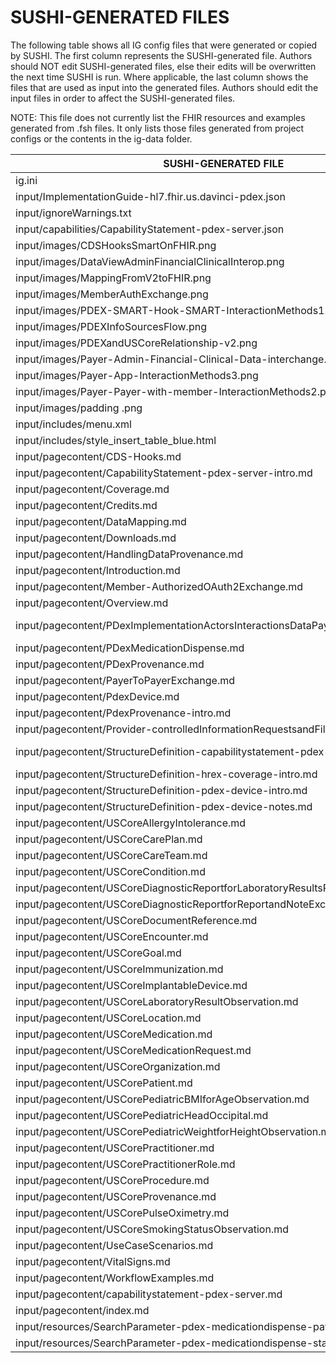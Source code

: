 # SUSHI-GENERATED FILES #

The following table shows all IG config files that were generated or copied by SUSHI.  The first column
represents the SUSHI-generated file. Authors should NOT edit SUSHI-generated files, else their edits will
be overwritten the next time SUSHI is run. Where applicable, the last column shows the files that are used
as input into the generated files. Authors should edit the input files in order to affect the SUSHI-generated
files.

NOTE: This file does not currently list the FHIR resources and examples generated from .fsh files. It only
lists those files generated from project configs or the contents in the ig-data folder.

| SUSHI-GENERATED FILE                                                            | ACTION    | INPUT FILE(S)                                                                                  |
| ------------------------------------------------------------------------------- | --------- | ---------------------------------------------------------------------------------------------- |
| ig.ini                                                                          | generated | ../fsh/config.yaml                                                                             |
| input/ImplementationGuide-hl7.fhir.us.davinci-pdex.json                         | generated | ../fsh/config.yaml, {all input resources and pages}                                            |
| input/ignoreWarnings.txt                                                        | generated |                                                                                                |
| input/capabilities/CapabilityStatement-pdex-server.json                         | copied    | ../fsh/ig-data/input/capabilities/StructureDefinition-capabilitystatement-pdex-server.json     |
| input/images/CDSHooksSmartOnFHIR.png                                            | copied    | ../fsh/ig-data/input/images/CDSHooksSmartOnFHIR.png                                            |
| input/images/DataViewAdminFinancialClinicalInterop.png                          | copied    | ../fsh/ig-data/input/images/DataViewAdminFinancialClinicalInterop.png                          |
| input/images/MappingFromV2toFHIR.png                                            | copied    | ../fsh/ig-data/input/images/MappingFromV2toFHIR.png                                            |
| input/images/MemberAuthExchange.png                                             | copied    | ../fsh/ig-data/input/images/MemberAuthExchange.png                                             |
| input/images/PDEX-SMART-Hook-SMART-InteractionMethods1.png                      | copied    | ../fsh/ig-data/input/images/PDEX-SMART-Hook-SMART-InteractionMethods1.png                      |
| input/images/PDEXInfoSourcesFlow.png                                            | copied    | ../fsh/ig-data/input/images/PDEXInfoSourcesFlow.png                                            |
| input/images/PDEXandUSCoreRelationship-v2.png                                   | copied    | ../fsh/ig-data/input/images/PDEXandUSCoreRelationship-v2.png                                   |
| input/images/Payer-Admin-Financial-Clinical-Data-interchange.png                | copied    | ../fsh/ig-data/input/images/Payer-Admin-Financial-Clinical-Data-interchange.png                |
| input/images/Payer-App-InteractionMethods3.png                                  | copied    | ../fsh/ig-data/input/images/Payer-App-InteractionMethods3.png                                  |
| input/images/Payer-Payer-with-member-InteractionMethods2.png                    | copied    | ../fsh/ig-data/input/images/Payer-Payer-with-member-InteractionMethods2.png                    |
| input/images/padding .png                                                       | copied    | ../fsh/ig-data/input/images/padding .png                                                       |
| input/includes/menu.xml                                                         | copied    | ../fsh/ig-data/input/includes/menu.xml                                                         |
| input/includes/style_insert_table_blue.html                                     | copied    | ../fsh/ig-data/input/includes/style_insert_table_blue.html                                     |
| input/pagecontent/CDS-Hooks.md                                                  | copied    | ../fsh/ig-data/input/pagecontent/CDS-Hooks.md                                                  |
| input/pagecontent/CapabilityStatement-pdex-server-intro.md                      | copied    | ../fsh/ig-data/input/pagecontent/CapabilityStatement-pdex-server-intro.md                      |
| input/pagecontent/Coverage.md                                                   | copied    | ../fsh/ig-data/input/pagecontent/Coverage.md                                                   |
| input/pagecontent/Credits.md                                                    | copied    | ../fsh/ig-data/input/pagecontent/Credits.md                                                    |
| input/pagecontent/DataMapping.md                                                | copied    | ../fsh/ig-data/input/pagecontent/DataMapping.md                                                |
| input/pagecontent/Downloads.md                                                  | copied    | ../fsh/ig-data/input/pagecontent/Downloads.md                                                  |
| input/pagecontent/HandlingDataProvenance.md                                     | copied    | ../fsh/ig-data/input/pagecontent/HandlingDataProvenance.md                                     |
| input/pagecontent/Introduction.md                                               | copied    | ../fsh/ig-data/input/pagecontent/Introduction.md                                               |
| input/pagecontent/Member-AuthorizedOAuth2Exchange.md                            | copied    | ../fsh/ig-data/input/pagecontent/Member-AuthorizedOAuth2Exchange.md                            |
| input/pagecontent/Overview.md                                                   | copied    | ../fsh/ig-data/input/pagecontent/Overview.md                                                   |
| input/pagecontent/PDexImplementationActorsInteractionsDataPayloadsandMethods.md | copied    | ../fsh/ig-data/input/pagecontent/PDexImplementationActorsInteractionsDataPayloadsandMethods.md |
| input/pagecontent/PDexMedicationDispense.md                                     | copied    | ../fsh/ig-data/input/pagecontent/PDexMedicationDispense.md                                     |
| input/pagecontent/PDexProvenance.md                                             | copied    | ../fsh/ig-data/input/pagecontent/PDexProvenance.md                                             |
| input/pagecontent/PayerToPayerExchange.md                                       | copied    | ../fsh/ig-data/input/pagecontent/PayerToPayerExchange.md                                       |
| input/pagecontent/PdexDevice.md                                                 | copied    | ../fsh/ig-data/input/pagecontent/PdexDevice.md                                                 |
| input/pagecontent/PdexProvenance-intro.md                                       | copied    | ../fsh/ig-data/input/pagecontent/PdexProvenance-intro.md                                       |
| input/pagecontent/Provider-controlledInformationRequestsandFiltering.md         | copied    | ../fsh/ig-data/input/pagecontent/Provider-controlledInformationRequestsandFiltering.md         |
| input/pagecontent/StructureDefinition-capabilitystatement-pdex-server-intro.md  | copied    | ../fsh/ig-data/input/pagecontent/StructureDefinition-capabilitystatement-pdex-server-intro.md  |
| input/pagecontent/StructureDefinition-hrex-coverage-intro.md                    | copied    | ../fsh/ig-data/input/pagecontent/StructureDefinition-hrex-coverage-intro.md                    |
| input/pagecontent/StructureDefinition-pdex-device-intro.md                      | copied    | ../fsh/ig-data/input/pagecontent/StructureDefinition-pdex-device-intro.md                      |
| input/pagecontent/StructureDefinition-pdex-device-notes.md                      | copied    | ../fsh/ig-data/input/pagecontent/StructureDefinition-pdex-device-notes.md                      |
| input/pagecontent/USCoreAllergyIntolerance.md                                   | copied    | ../fsh/ig-data/input/pagecontent/USCoreAllergyIntolerance.md                                   |
| input/pagecontent/USCoreCarePlan.md                                             | copied    | ../fsh/ig-data/input/pagecontent/USCoreCarePlan.md                                             |
| input/pagecontent/USCoreCareTeam.md                                             | copied    | ../fsh/ig-data/input/pagecontent/USCoreCareTeam.md                                             |
| input/pagecontent/USCoreCondition.md                                            | copied    | ../fsh/ig-data/input/pagecontent/USCoreCondition.md                                            |
| input/pagecontent/USCoreDiagnosticReportforLaboratoryResultsReporting.md        | copied    | ../fsh/ig-data/input/pagecontent/USCoreDiagnosticReportforLaboratoryResultsReporting.md        |
| input/pagecontent/USCoreDiagnosticReportforReportandNoteExchange.md             | copied    | ../fsh/ig-data/input/pagecontent/USCoreDiagnosticReportforReportandNoteExchange.md             |
| input/pagecontent/USCoreDocumentReference.md                                    | copied    | ../fsh/ig-data/input/pagecontent/USCoreDocumentReference.md                                    |
| input/pagecontent/USCoreEncounter.md                                            | copied    | ../fsh/ig-data/input/pagecontent/USCoreEncounter.md                                            |
| input/pagecontent/USCoreGoal.md                                                 | copied    | ../fsh/ig-data/input/pagecontent/USCoreGoal.md                                                 |
| input/pagecontent/USCoreImmunization.md                                         | copied    | ../fsh/ig-data/input/pagecontent/USCoreImmunization.md                                         |
| input/pagecontent/USCoreImplantableDevice.md                                    | copied    | ../fsh/ig-data/input/pagecontent/USCoreImplantableDevice.md                                    |
| input/pagecontent/USCoreLaboratoryResultObservation.md                          | copied    | ../fsh/ig-data/input/pagecontent/USCoreLaboratoryResultObservation.md                          |
| input/pagecontent/USCoreLocation.md                                             | copied    | ../fsh/ig-data/input/pagecontent/USCoreLocation.md                                             |
| input/pagecontent/USCoreMedication.md                                           | copied    | ../fsh/ig-data/input/pagecontent/USCoreMedication.md                                           |
| input/pagecontent/USCoreMedicationRequest.md                                    | copied    | ../fsh/ig-data/input/pagecontent/USCoreMedicationRequest.md                                    |
| input/pagecontent/USCoreOrganization.md                                         | copied    | ../fsh/ig-data/input/pagecontent/USCoreOrganization.md                                         |
| input/pagecontent/USCorePatient.md                                              | copied    | ../fsh/ig-data/input/pagecontent/USCorePatient.md                                              |
| input/pagecontent/USCorePediatricBMIforAgeObservation.md                        | copied    | ../fsh/ig-data/input/pagecontent/USCorePediatricBMIforAgeObservation.md                        |
| input/pagecontent/USCorePediatricHeadOccipital.md                               | copied    | ../fsh/ig-data/input/pagecontent/USCorePediatricHeadOccipital.md                               |
| input/pagecontent/USCorePediatricWeightforHeightObservation.md                  | copied    | ../fsh/ig-data/input/pagecontent/USCorePediatricWeightforHeightObservation.md                  |
| input/pagecontent/USCorePractitioner.md                                         | copied    | ../fsh/ig-data/input/pagecontent/USCorePractitioner.md                                         |
| input/pagecontent/USCorePractitionerRole.md                                     | copied    | ../fsh/ig-data/input/pagecontent/USCorePractitionerRole.md                                     |
| input/pagecontent/USCoreProcedure.md                                            | copied    | ../fsh/ig-data/input/pagecontent/USCoreProcedure.md                                            |
| input/pagecontent/USCoreProvenance.md                                           | copied    | ../fsh/ig-data/input/pagecontent/USCoreProvenance.md                                           |
| input/pagecontent/USCorePulseOximetry.md                                        | copied    | ../fsh/ig-data/input/pagecontent/USCorePulseOximetry.md                                        |
| input/pagecontent/USCoreSmokingStatusObservation.md                             | copied    | ../fsh/ig-data/input/pagecontent/USCoreSmokingStatusObservation.md                             |
| input/pagecontent/UseCaseScenarios.md                                           | copied    | ../fsh/ig-data/input/pagecontent/UseCaseScenarios.md                                           |
| input/pagecontent/VitalSigns.md                                                 | copied    | ../fsh/ig-data/input/pagecontent/VitalSigns.md                                                 |
| input/pagecontent/WorkflowExamples.md                                           | copied    | ../fsh/ig-data/input/pagecontent/WorkflowExamples.md                                           |
| input/pagecontent/capabilitystatement-pdex-server.md                            | copied    | ../fsh/ig-data/input/pagecontent/capabilitystatement-pdex-server.md                            |
| input/pagecontent/index.md                                                      | copied    | ../fsh/ig-data/input/pagecontent/index.md                                                      |
| input/resources/SearchParameter-pdex-medicationdispense-patient.json            | copied    | ../fsh/ig-data/input/resources/SearchParameter-pdex-medicationdispense-patient.json            |
| input/resources/SearchParameter-pdex-medicationdispense-status.json             | copied    | ../fsh/ig-data/input/resources/SearchParameter-pdex-medicationdispense-status.json             |